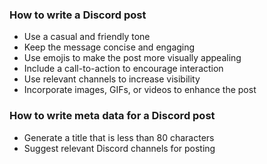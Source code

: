 ### How to write a Discord post
- Use a casual and friendly tone
- Keep the message concise and engaging
- Use emojis to make the post more visually appealing
- Include a call-to-action to encourage interaction
- Use relevant channels to increase visibility
- Incorporate images, GIFs, or videos to enhance the post

### How to write meta data for a Discord post
- Generate a title that is less than 80 characters
- Suggest relevant Discord channels for posting